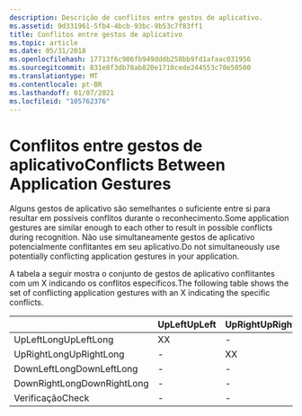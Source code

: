 ```yaml
---
description: Descrição de conflitos entre gestos de aplicativo.
ms.assetid: 9d331961-5fb4-4bcb-93bc-9b53c7f83ff1
title: Conflitos entre gestos de aplicativo
ms.topic: article
ms.date: 05/31/2018
ms.openlocfilehash: 17713f6c906fb949dddb258bb9fd1afaac031956
ms.sourcegitcommit: 831e8f3db78ab820e1710cede244553c70e50500
ms.translationtype: MT
ms.contentlocale: pt-BR
ms.lasthandoff: 01/07/2021
ms.locfileid: "105762376"
---
```

# <a name="conflicts-between-application-gestures"></a><span data-ttu-id="bc6c1-103">Conflitos entre gestos de aplicativo</span><span class="sxs-lookup"><span data-stu-id="bc6c1-103">Conflicts Between Application Gestures</span></span>

<span data-ttu-id="bc6c1-104">Alguns gestos de aplicativo são semelhantes o suficiente entre si para resultar em possíveis conflitos durante o reconhecimento.</span><span class="sxs-lookup"><span data-stu-id="bc6c1-104">Some application gestures are similar enough to each other to result in possible conflicts during recognition.</span></span> <span data-ttu-id="bc6c1-105">Não use simultaneamente gestos de aplicativo potencialmente conflitantes em seu aplicativo.</span><span class="sxs-lookup"><span data-stu-id="bc6c1-105">Do not simultaneously use potentially conflicting application gestures in your application.</span></span>

<span data-ttu-id="bc6c1-106">A tabela a seguir mostra o conjunto de gestos de aplicativo conflitantes com um X indicando os conflitos específicos.</span><span class="sxs-lookup"><span data-stu-id="bc6c1-106">The following table shows the set of conflicting application gestures with an X indicating the specific conflicts.</span></span>



|                          | <span data-ttu-id="bc6c1-107">UpLeft</span><span class="sxs-lookup"><span data-stu-id="bc6c1-107">UpLeft</span></span>       | <span data-ttu-id="bc6c1-108">UpRight</span><span class="sxs-lookup"><span data-stu-id="bc6c1-108">UpRight</span></span>      | <span data-ttu-id="bc6c1-109">DownLeft</span><span class="sxs-lookup"><span data-stu-id="bc6c1-109">DownLeft</span></span>     | <span data-ttu-id="bc6c1-110">DownRight</span><span class="sxs-lookup"><span data-stu-id="bc6c1-110">DownRight</span></span>    | <span data-ttu-id="bc6c1-111">ChevronDown</span><span class="sxs-lookup"><span data-stu-id="bc6c1-111">ChevronDown</span></span>  |
|--------------------------|--------------|--------------|--------------|--------------|--------------|
| <span data-ttu-id="bc6c1-112">UpLeftLong</span><span class="sxs-lookup"><span data-stu-id="bc6c1-112">UpLeftLong</span></span><br/>    | <span data-ttu-id="bc6c1-113">X</span><span class="sxs-lookup"><span data-stu-id="bc6c1-113">X</span></span><br/> | -<br/> | -<br/> | -<br/> | -<br/> |
| <span data-ttu-id="bc6c1-114">UpRightLong</span><span class="sxs-lookup"><span data-stu-id="bc6c1-114">UpRightLong</span></span><br/>   | -<br/> | <span data-ttu-id="bc6c1-115">X</span><span class="sxs-lookup"><span data-stu-id="bc6c1-115">X</span></span><br/> | -<br/> | -<br/> | -<br/> |
| <span data-ttu-id="bc6c1-116">DownLeftLong</span><span class="sxs-lookup"><span data-stu-id="bc6c1-116">DownLeftLong</span></span><br/>  | -<br/> | -<br/> | <span data-ttu-id="bc6c1-117">X</span><span class="sxs-lookup"><span data-stu-id="bc6c1-117">X</span></span><br/> | -<br/> | -<br/> |
| <span data-ttu-id="bc6c1-118">DownRightLong</span><span class="sxs-lookup"><span data-stu-id="bc6c1-118">DownRightLong</span></span><br/> | -<br/> | -<br/> | -<br/> | <span data-ttu-id="bc6c1-119">X</span><span class="sxs-lookup"><span data-stu-id="bc6c1-119">X</span></span><br/> | -<br/> |
| <span data-ttu-id="bc6c1-120">Verificação</span><span class="sxs-lookup"><span data-stu-id="bc6c1-120">Check</span></span><br/>         | -<br/> | -<br/> | -<br/> | -<br/> | <span data-ttu-id="bc6c1-121">X</span><span class="sxs-lookup"><span data-stu-id="bc6c1-121">X</span></span><br/> |



 

 

 




